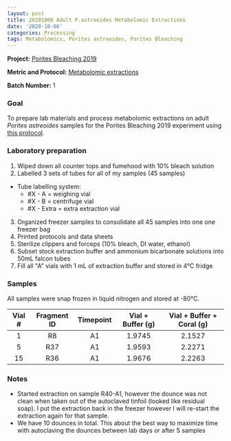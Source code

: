 ```yaml
---
layout: post
title: 20201006 Adult P.astreoides Metabolomic Extractions
date: '2020-10-06'
categories: Processing
tags: Metabolomics, Porites astreoides, Porites Bleaching
---
```


**Project:** [Porites Bleaching 2019](https://github.com/kevinhwong1/Porites_Rim_Bleaching_2019)

**Metric and Protocol:** [Metabolomic extractions](https://kevinhwong1.github.io/KevinHWong_Notebook/Metabolomics-P-astreoides-sample-prep/)

**Batch Number:** 1

### Goal
To prepare lab materials and process metabolomic extractions on adult *Porites astreoides* samples for the Porites Bleaching 2019 experiment using [this protocol](https://kevinhwong1.github.io/KevinHWong_Notebook/Metabolomics-P-astreoides-sample-prep/).

### Laboratory preparation

1. Wiped down all counter tops and fumehood with 10% bleach solution
2. Labelled 3 sets of tubes for all of my samples (45 samples)
  * Tube labelling system:
    * #X - A = weighing vial
    * #X - B = centrifuge vial
    * #X - Extra = extra extraction vial
3. Organized freezer samples to consolidate all 45 samples into one one freezer bag
4. Printed protocols and data sheets
5. Sterilize clippers and forceps (10% bleach, DI water, ethanol)
6. Subset stock extraction buffer and ammonium bicarbonate solutions into 50mL falcon tubes
7. Fill all "A" vials with 1 mL of extraction buffer and stored in 4&deg;C fridge

### Samples

All samples were snap frozen in liquid nitrogen and stored at -80&deg;C.

| Vial # 	| Fragment ID 	| Timepoint 	| Vial + Buffer (g) 	| Vial + Buffer + Coral (g) 	|
|:------:	|:-----------:	|:---------:	|:-----------------:	|:-------------------------:	|
|    1   	|      R8     	|     A1    	|       1.9745      	|           2.1527          	|
|    5   	|     R37     	|     A1    	|       1.9593      	|           2.2271          	|
|   15   	|     R36     	|     A1    	|       1.9676      	|           2.2263          	|

### Notes
* Started extraction on sample R40-A1, however the dounce was not clean when taken out of the autoclaved tinfoil (looked like residual soap). I put the extraction back in the freezer however I will re-start the extraction again for that sample.
* We have 10 dounces in total. This about the best way to maximize time with autoclaving the dounces between lab days or after 5 samples
